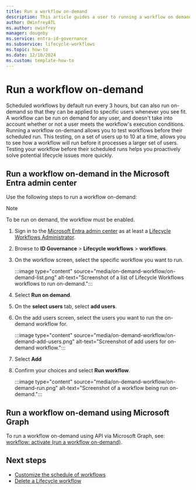 ```yaml
---
title: Run a workflow on-demand
description: This article guides a user to running a workflow on demand using Lifecycle Workflows.
author: OWinfreyATL
ms.author: owinfrey
manager: dougeby
ms.service: entra-id-governance
ms.subservice: lifecycle-workflows
ms.topic: how-to
ms.date: 12/10/2024
ms.custom: template-how-to
---
```



# Run a workflow on-demand

Scheduled workflows by default run every 3 hours, but can also run on-demand so that they can be applied to specific users whenever you see fit. A workflow can be run on demand for any user, and doesn't take into account whether or not a user meets the workflow's execution conditions. Running a workflow on-demand allows you to test workflows before their scheduled run. This testing, on a set of users up to 10 at a time, allows you to see how a workflow will run before it processes a larger set of users. Testing your workflow before their scheduled runs helps you proactively solve potential lifecycle issues more quickly.


## Run a workflow on-demand in the Microsoft Entra admin center

Use the following steps to run a workflow on-demand:

>[!NOTE]
>To be run on demand, the  workflow must be enabled.

1. Sign in to the [Microsoft Entra admin center](https://entra.microsoft.com) as at least a [Lifecycle Workflows Administrator](../identity/role-based-access-control/permissions-reference.md#lifecycle-workflows-administrator).

1. Browse to **ID Governance** > **Lifecycle workflows** > **workflows**.

1. On the workflow screen, select the specific workflow you want to run.

     :::image type="content" source="media/on-demand-workflow/on-demand-list.png" alt-text="Screenshot of a list of Lifecycle Workflows workflows to run on-demand.":::

1. Select **Run on demand**.     

1. On the **select users** tab, select **add users**.

1. On the add users screen, select the users you want to run the on-demand workflow for.

     :::image type="content" source="media/on-demand-workflow/on-demand-add-users.png" alt-text="Screenshot of add users for on-demand workflow.":::

1. Select **Add**

1. Confirm your choices and select **Run workflow**.   

     :::image type="content" source="media/on-demand-workflow/on-demand-run.png" alt-text="Screenshot of a workflow being run on-demand.":::


## Run a workflow on-demand using Microsoft Graph

To run a workflow on-demand using API via Microsoft Graph, see: [workflow: activate (run a workflow on-demand)](/graph/api/identitygovernance-workflow-activate).


## Next steps

- [Customize the schedule of workflows](customize-workflow-schedule.md)
- [Delete a Lifecycle workflow](delete-lifecycle-workflow.md)
